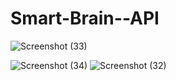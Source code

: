 # Smart-Brain--API


![Screenshot (33)](https://user-images.githubusercontent.com/60172772/109628236-8732ca00-7b68-11eb-9613-56dd198d2f68.png)

![Screenshot (34)](https://user-images.githubusercontent.com/60172772/109628263-8d28ab00-7b68-11eb-94ae-c51edff93a83.png)
![Screenshot (32)](https://user-images.githubusercontent.com/60172772/109627782-fb20a280-7b67-11eb-921f-5d7d4d67cefd.png)
